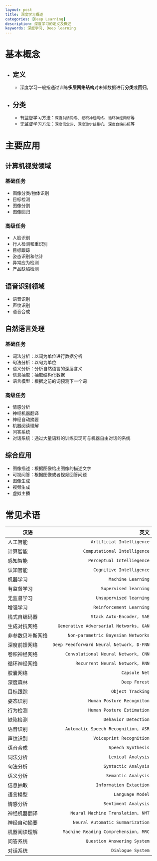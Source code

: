 ```yaml
---
layout: post
title: 深度学习概述
categories: [Deep Learning]
description: 深度学习的定义及概述
keywords: 深度学习, Deep learning
---
```


# 基本概念

- ## 定义
  - 深度学习一般指通过训练**多层网络结构**对未知数据进行**分类**或**回归**。
- ## 分类
  - 有监督学习方法：`深度前馈网络`、`卷积神经网络`、`循环神经网络`等
  - 无监督学习方法：`深度信念网`、`深度玻尔兹曼机`、`深度自编码机`等

# 主要应用

## 计算机视觉领域

### 基础任务

- 图像分类/物体识别
- 目标检测
- 图像分割
- 图像回归

### 高级任务
- 人脸识别
- 行人检测和重识别
- 目标跟踪
- 姿态识别和估计
- 异常应为检测
- 产品缺陷检测

## 语音识别领域

- 语音识别
- 声纹识别
- 语音合成

## 自然语言处理

### 基础任务

- 词法分析：以词为单位进行数据分析
- 句法分析：以句为单位
- 语义分析：分析自然语言的深层含义
- 信息抽取：抽取结构化数据
- 语言模型：根据之前的词预测下一个词

### 高级任务

- 情感分析
- 神经机器翻译
- 神经自动摘要
- 机器阅读理解
- 问答系统
- 对话系统：通过大量语料的训练实现可与机器自由对话的系统

## 综合应用

- 图像描述：根据图像给出图像的描述文字
- 可视问答：根据图像或者视频回答问题
- 图像生成
- 视频生成
- 虚拟主播




# 常见术语

| 汉语             |                                     英文 |
| ---------------- | ---------------------------------------: |
| 人工智能         |                `Artificial Intelligence` |
| 计算智能         |             `Computational Intelligence` |
| 感知智能         |               `Perceptual Intelliegence` |
| 认知智能         |                 `Cognitive Intelligence` |
| 机器学习         |                       `Machine Learning` |
| 有监督学习       |                    `Supervised learning` |
| 无监督学习       |                  `Unsupervised learning` |
| 增强学习         |                 `Reinforcement Learning` |
| 栈式自编码器     |                `Stack Auto-Encoder, SAE` |
| 生成对抗网络     |   `Generative Adversarial Networks, GAN` |
| 非参数贝叶斯网络 |       `Non-parametric Bayesian Networks` |
| 深度前馈网络     | `Deep Feedforward Neural Network, D-FNN` |
| 卷积神经网络     |      `Convolutional Neural Network, CNN` |
| 循环神经网络     |          `Recurrent Neural Network, RNN` |
| 胶囊网络         |                            `Capsule Net` |
| 深度森林         |                            `Deep Forest` |
| 目标跟踪         |                        `Object Tracking` |
| 姿态识别         |               `Human Posture Recogniton` |
| 行为检测         |               `Human Posture Estimation` |
| 缺陷检测         |                     `Dehavior Detection` |
| 语音识别         |      `Automatic Speech Recognition, ASR` |
| 声纹识别         |                 `Voiceprint Recognition` |
| 语音合成         |                       `Speech Synthesis` |
| 词法分析         |                       `Lexical Analysis` |
| 句法分析         |                     `Syntactic Analysis` |
| 语义分析         |                      `Semantic Analysis` |
| 信息抽取         |                  `Information Extaction` |
| 语言模型         |                         `Language Model` |
| 情感分析         |                     `Sentiment Analysis` |
| 神经机器翻译     |        `Neural Machine Translation, NMT` |
| 神经自动摘要     |         `Neural Automatic Summarization` |
| 机器阅读理解     |     `Machine Reading Comprehension, MRC` |
| 问答系统         |              `Question Answering System` |
| 对话系统         |                        `Dialogue System` |
